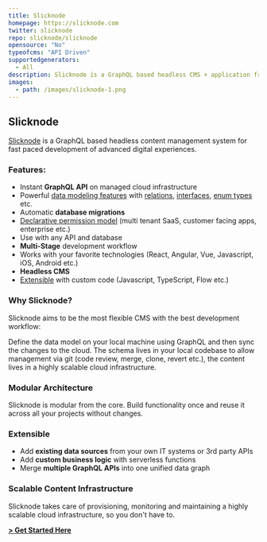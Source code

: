 ```yaml
---
title: Slicknode
homepage: https://slicknode.com
twitter: slicknode
repo: slicknode/slicknode
opensource: "No"
typeofcms: "API Driven"
supportedgenerators:
  - All
description: Slicknode is a GraphQL based headless CMS + application framework for advanced digital experiences
images:
  - path: /images/slicknode-1.png
---
```

## Slicknode

[Slicknode](https://slicknode.com) is a GraphQL based headless content management system for fast paced development of advanced digital experiences. 

### Features:

-   Instant **GraphQL API** on managed cloud infrastructure
-   Powerful [data modeling features](https://slicknode.com/docs/data-modeling/introduction/) with
    [relations](https://slicknode.com/docs/data-modeling/relations/), 
    [interfaces](https://slicknode.com/docs/data-modeling/interfaces/introduction/), 
    [enum types](https://slicknode.com/docs/data-modeling/enum-types/) etc.
-   Automatic **database migrations**
-   [Declarative permission model](https://slicknode.com/docs/auth/authorization/) (multi tenant SaaS, customer facing apps, enterprise etc.)
-   Use with any API and database
-   **Multi-Stage** development workflow
-   Works with your favorite technologies (React, Angular, Vue, Javascript, iOS, Android etc.)
-   **Headless CMS**
-   [Extensible](https://slicknode.com/docs/extensions/) with custom code (Javascript, TypeScript, Flow etc.)

### Why Slicknode?

Slicknode aims to be the most flexible CMS with the best development workflow:
 
Define the data model on your local machine using GraphQL and then sync the changes to the cloud. 
The schema lives in your local codebase to allow management via git (code review, merge, clone, revert etc.),
the content lives in a highly scalable cloud infrastructure.

### Modular Architecture

Slicknode is modular from the core. Build functionality once and reuse it across all your projects without
changes. 

### Extensible

- Add **existing data sources** from your own IT systems or 3rd party APIs
- Add **custom business logic** with serverless functions
- Merge **multiple GraphQL APIs** into one unified data graph

### Scalable Content Infrastructure

Slicknode takes care of provisioning, monitoring and maintaining a highly scalable cloud infrastructure, 
so you don't have to.

**[> Get Started Here](https://slicknode.com/docs/quickstart/)**

